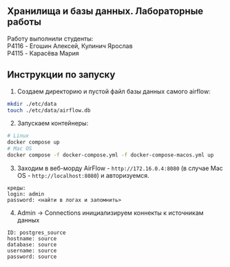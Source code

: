 ## Хранилища и базы данных. Лабораторные работы

Работу выполнили студенты:  
P4116 - Егошин Алексей, Кулинич Ярослав  
P4115 - Карасёва Мария  

## Инструкции по запуску

1. Создаем директорию и пустой файл базы данных самого airflow:
```bash
mkdir ./etc/data
touch ./etc/data/airflow.db
```
2. Запускаем контейнеры:
```bash
# Linux
docker compose up
# Mac OS
docker compose -f docker-compose.yml -f docker-compose-macos.yml up
```
3. Заходим в веб-морду AirFlow - `http://172.16.0.4:8080` (в случае Mac OS - `http://localhost:8080`) и авторизуемся.
```text
креды:
login: admin
password: <найти в логах и запомнить>
```
4. Admin -> Connections инициализируем коннекты к источникам данных
```text
ID: postgres_source
hostname: source
database: source
username: source
password: source
```